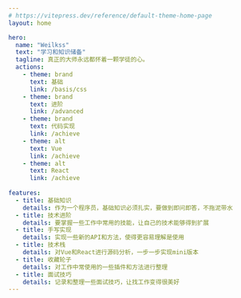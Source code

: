 ```yaml
---
# https://vitepress.dev/reference/default-theme-home-page
layout: home

hero:
  name: "Weilkss"
  text: "学习和知识储备"
  tagline: 真正的大师永远都怀着一颗学徒的心。
  actions:
    - theme: brand
      text: 基础
      link: /basis/css
    - theme: brand
      text: 进阶
      link: /advanced
    - theme: brand 
      text: 代码实现
      link: /achieve
    - theme: alt
      text: Vue
      link: /achieve
    - theme: alt
      text: React
      link: /achieve
      
features:
  - title: 基础知识
    details: 作为一个程序员，基础知识必须扎实，要做到即问即答，不拖泥带水
  - title: 技术进阶
    details: 要掌握一些工作中常用的技能，让自己的技术能够得到扩展
  - title: 手写实现
    details: 实现一些新的API和方法，使得更容易理解是使用
  - title: 技术栈
    details: 对Vue和React进行源码分析，一步一步实现mini版本
  - title: 收藏轮子
    details: 对工作中常使用的一些插件和方法进行整理
  - title: 面试技巧
    details: 记录和整理一些面试技巧，让找工作变得很美好
---
```


<style lang='scss'>
    .container{
        .text{
            margin-top:20px
        }
    }
</style>